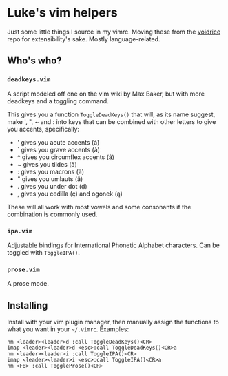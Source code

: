 # Luke's vim helpers

Just some little things I source in my vimrc. Moving these from the [voidrice](https://github.com/lukesmithxyz/voidrice) repo for extensibility's sake. Mostly language-related.

## Who's who?

### `deadkeys.vim`

A script modeled off one on the vim wiki by Max Baker, but with more deadkeys and a toggling command.

This gives you a function `ToggleDeadKeys()` that will, as its name suggest, make ', ", ~ and : into keys that can be combined with other letters to give you accents, specifically:

* ' gives you acute accents (á)
* ` gives you grave accents (à)
* ^ gives you circumflex accents (â)
* ~ gives you tildes (ã)
* : gives you macrons (ā)
* " gives you umlauts (ä)
* . gives you under dot (ḍ)
* , gives you cedilla (ç) and ogonek (ą)

These will all work with most vowels and some consonants if the combination is commonly used.

### `ipa.vim`

Adjustable bindings for International Phonetic Alphabet characters. Can be toggled with `ToggleIPA()`.

### `prose.vim`

A prose mode.

## Installing

Install with your vim plugin manager, then manually assign the functions to what you want in your `~/.vimrc`. Examples:

```
nm <leader><leader>d :call ToggleDeadKeys()<CR>
imap <leader><leader>d <esc>:call ToggleDeadKeys()<CR>a
nm <leader><leader>i :call ToggleIPA()<CR>
imap <leader><leader>i <esc>:call ToggleIPA()<CR>a
nm <F8> :call ToggleProse()<CR>
```
